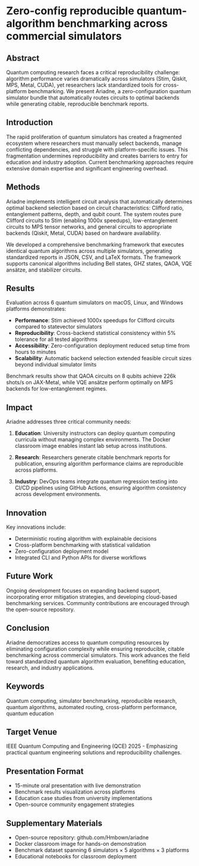 # Zero-config reproducible quantum-algorithm benchmarking across commercial simulators

## Abstract

Quantum computing research faces a critical reproducibility challenge: algorithm performance varies dramatically across simulators (Stim, Qiskit, MPS, Metal, CUDA), yet researchers lack standardized tools for cross-platform benchmarking. We present Ariadne, a zero-configuration quantum simulator bundle that automatically routes circuits to optimal backends while generating citable, reproducible benchmark reports.

## Introduction

The rapid proliferation of quantum simulators has created a fragmented ecosystem where researchers must manually select backends, manage conflicting dependencies, and struggle with platform-specific issues. This fragmentation undermines reproducibility and creates barriers to entry for education and industry adoption. Current benchmarking approaches require extensive domain expertise and significant engineering overhead.

## Methods

Ariadne implements intelligent circuit analysis that automatically determines optimal backend selection based on circuit characteristics: Clifford ratio, entanglement patterns, depth, and qubit count. The system routes pure Clifford circuits to Stim (enabling 1000x speedups), low-entanglement circuits to MPS tensor networks, and general circuits to appropriate backends (Qiskit, Metal, CUDA) based on hardware availability.

We developed a comprehensive benchmarking framework that executes identical quantum algorithms across multiple simulators, generating standardized reports in JSON, CSV, and LaTeX formats. The framework supports canonical algorithms including Bell states, GHZ states, QAOA, VQE ansätze, and stabilizer circuits.

## Results

Evaluation across 6 quantum simulators on macOS, Linux, and Windows platforms demonstrates:

- **Performance**: Stim achieved 1000x speedups for Clifford circuits compared to statevector simulators
- **Reproducibility**: Cross-backend statistical consistency within 5% tolerance for all tested algorithms
- **Accessibility**: Zero-configuration deployment reduced setup time from hours to minutes
- **Scalability**: Automatic backend selection extended feasible circuit sizes beyond individual simulator limits

Benchmark results show that QAOA circuits on 8 qubits achieve 226k shots/s on JAX-Metal, while VQE ansätze perform optimally on MPS backends for low-entanglement regimes.

## Impact

Ariadne addresses three critical community needs:

1. **Education**: University instructors can deploy quantum computing curricula without managing complex environments. The Docker classroom image enables instant lab setup across institutions.

2. **Research**: Researchers generate citable benchmark reports for publication, ensuring algorithm performance claims are reproducible across platforms.

3. **Industry**: DevOps teams integrate quantum regression testing into CI/CD pipelines using GitHub Actions, ensuring algorithm consistency across development environments.

## Innovation

Key innovations include:
- Deterministic routing algorithm with explainable decisions
- Cross-platform benchmarking with statistical validation
- Zero-configuration deployment model
- Integrated CLI and Python APIs for diverse workflows

## Future Work

Ongoing development focuses on expanding backend support, incorporating error mitigation strategies, and developing cloud-based benchmarking services. Community contributions are encouraged through the open-source repository.

## Conclusion

Ariadne democratizes access to quantum computing resources by eliminating configuration complexity while ensuring reproducible, citable benchmarking across commercial simulators. This work advances the field toward standardized quantum algorithm evaluation, benefiting education, research, and industry applications.

## Keywords

Quantum computing, simulator benchmarking, reproducible research, quantum algorithms, automated routing, cross-platform performance, quantum education

## Target Venue

IEEE Quantum Computing and Engineering (QCE) 2025 - Emphasizing practical quantum engineering solutions and reproducibility challenges.

## Presentation Format

- 15-minute oral presentation with live demonstration
- Benchmark results visualization across platforms
- Education case studies from university implementations
- Open-source community engagement strategies

## Supplementary Materials

- Open-source repository: github.com/Hmbown/ariadne
- Docker classroom image for hands-on demonstration
- Benchmark dataset spanning 6 simulators × 5 algorithms × 3 platforms
- Educational notebooks for classroom deployment
